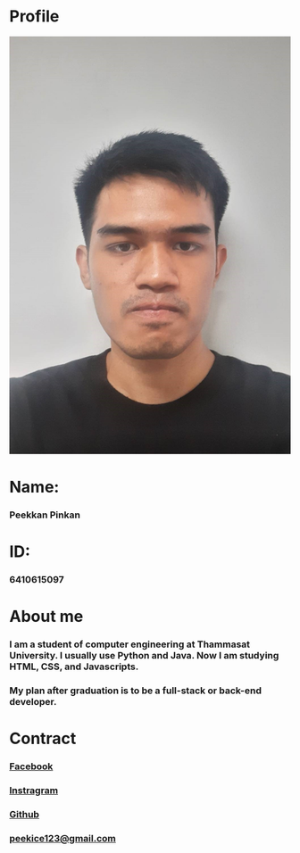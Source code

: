 # Profile
![my pic](pic/me-pic.jpg)

# Name:
### Peekkan Pinkan

# ID:
### 6410615097

# About me

### I am a student of computer engineering at Thammasat University. I usually use Python and Java. Now I am studying HTML, CSS, and Javascripts.
### My plan after graduation is to be a full-stack or back-end developer.

# Contract

### [Facebook](https://www.facebook.com/peek.ice)
### [Instragram](https://www.instagram.com/peek_ice)
### [Github](https://github.com/6410615097)
### <peekice123@gmail.com>